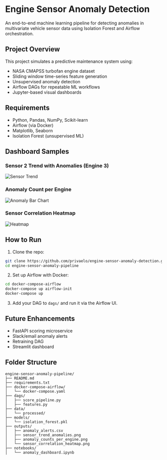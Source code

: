 
# Engine Sensor Anomaly Detection

An end-to-end machine learning pipeline for detecting anomalies in multivariate vehicle sensor data using Isolation Forest and Airflow orchestration.

## Project Overview

This project simulates a predictive maintenance system using:
- NASA CMAPSS turbofan engine dataset
- Sliding window time-series feature generation
- Unsupervised anomaly detection
- Airflow DAGs for repeatable ML workflows
- Jupyter-based visual dashboards

## Requirements

- Python, Pandas, NumPy, Scikit-learn
- Airflow (via Docker)
- Matplotlib, Seaborn
- Isolation Forest (unsupervised ML)

## Dashboard Samples

### Sensor 2 Trend with Anomalies (Engine 3)
![Sensor Trend](<img width="2400" height="800" alt="sensor_trend_anomalies" src="https://github.com/user-attachments/assets/a5414b7f-0a2f-4416-a0a6-bc790b170ada" />
)

### Anomaly Count per Engine
![Anomaly Bar Chart](<img width="2000" height="1200" alt="anomaly_counts_per_engine" src="https://github.com/user-attachments/assets/1c67371a-9c34-4e33-b035-6d21724dc267" />
)

### Sensor Correlation Heatmap
![Heatmap](<img width="2400" height="2000" alt="sensor_correlation_heatmap" src="https://github.com/user-attachments/assets/fe510af3-7729-4eb7-b335-5278b6d4b7e5" />
)

## How to Run

1. Clone the repo:
```bash
git clone https://github.com/privaelo/engine-sensor-anomaly-detection.git
cd engine-sensor-anomaly-pipeline
```

2. Set up Airflow with Docker:
```bash
cd docker-compose-airflow
docker-compose up airflow-init
docker-compose up
```

3. Add your DAG to `dags/` and run it via the Airflow UI.

## Future Enhancements

- FastAPI scoring microservice
- Slack/email anomaly alerts
- Retraining DAG
- Streamlit dashboard

## Folder Structure

```
engine-sensor-anomaly-pipeline/
├── README.md
├── requirements.txt
├── docker-compose-airflow/
│   └── docker-compose.yaml
├── dags/
│   ├── score_pipeline.py
│   ├── features.py
├── data/
│   └── processed/
├── models/
│   └── isolation_forest.pkl
├── outputs/
│   ├── anomaly_alerts.csv
│   ├── sensor_trend_anomalies.png
│   ├── anomaly_counts_per_engine.png
│   └── sensor_correlation_heatmap.png
├── notebooks/
│   └── anomaly_dashboard.ipynb
```
